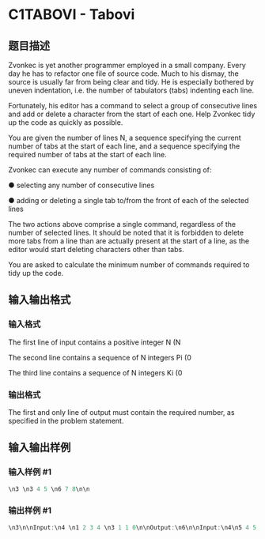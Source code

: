 # C1TABOVI - Tabovi

## 题目描述

Zvonkec is yet another programmer employed in a small company. Every day he has to refactor one file of source code. Much to his dismay, the source is usually far from being clear and tidy. He is especially bothered by uneven indentation, i.e. the number of tabulators (tabs) indenting each line.

Fortunately, his editor has a command to select a group of consecutive lines and add or delete a character from the start of each one. Help Zvonkec tidy up the code as quickly as possible.

You are given the number of lines N, a sequence specifying the current number of tabs at the start of each line, and a sequence specifying the required number of tabs at the start of each line.

Zvonkec can execute any number of commands consisting of:

● selecting any number of consecutive lines

● adding or deleting a single tab to/from the front of each of the selected lines

The two actions above comprise a single command, regardless of the number of selected lines. It should be noted that it is forbidden to delete more tabs from a line than are actually present at the start of a line, as the editor would start deleting characters other than tabs.

You are asked to calculate the minimum number of commands required to tidy up the code.

## 输入输出格式

### 输入格式

The first line of input contains a positive integer N (N

The second line contains a sequence of N integers Pi (0

The third line contains a sequence of N integers Ki (0

### 输出格式

The first and only line of output must contain the required number, as specified in the problem statement.

## 输入输出样例

### 输入样例 #1

```cpp
\n3 \n3 4 5 \n6 7 8\n\n
```


### 输出样例 #1

```cpp
\n3\n\nInput:\n4 \n1 2 3 4 \n3 1 1 0\n\nOutput:\n6\n\nInput:\n4\n5 4 5 5\n1 5 0 1\n\nOutput:\n10\n\n
```



